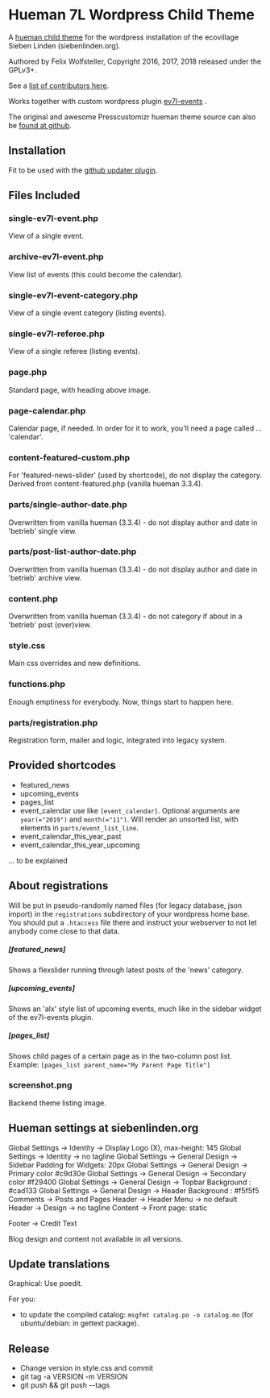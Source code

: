 # Hueman 7L Wordpress Child Theme

A [hueman child theme](http://presscustomizr.com/hueman/) for the wordpress installation of the ecovillage Sieben Linden (siebenlinden.org).

Authored by Felix Wolfsteller, Copyright 2016, 2017, 2018 released under the GPLv3+.

See a [list of contributors here](https://github.com/ecovillage/hueman-7l-child/graphs/contributors).

Works together with custom wordpress plugin [ev7l-events](https://github.com/ecovillage/ev7l-events) .

The original and awesome Presscustomizr hueman theme source can also be [found at github](https://github.com/presscustomizr/hueman).

## Installation

Fit to be used with the [github updater plugin](https://github.com/afragen/github-updater/wiki/Installation).

## Files Included

### single-ev7l-event.php

View of a single event.

### archive-ev7l-event.php

View list of events (this could become the calendar).

### single-ev7l-event-category.php

View of a single event category (listing events).

### single-ev7l-referee.php

View of a single referee (listing events).

### page.php

Standard page, with heading above image.

### page-calendar.php

Calendar page, if needed.  In order for it to work, you'll need a page called ... 'calendar'.

### content-featured-custom.php

For 'featured-news-slider' (used by shortcode), do not display the category.  Derived from content-featured.php (vanilla hueman 3.3.4).

### parts/single-author-date.php

Overwritten from vanilla hueman (3.3.4) - do not display author and date in 'betrieb' single view.

### parts/post-list-author-date.php

Overwritten from vanilla hueman (3.3.4) - do not display author and date in 'betrieb' archive view.

### content.php

Overwritten from vanilla hueman (3.3.4) - do not category if about in a 'betrieb' post (over)view.


### style.css

Main css overrides and new definitions.

### functions.php

Enough emptiness for everybody.  Now, things start to happen here.

### parts/registration.php

Registration form, mailer and logic, integrated into legacy system.

## Provided shortcodes

  - featured_news
  - upcoming_events
  - pages_list
  - event_calendar
    use like
    `[event_calendar]`. Optional arguments are `year(="2019")` and `month(="11")`.
    Will render an unsorted list, with elements in `parts/event_list_line`.
  - event_calendar_this_year_past
  - event_calendar_this_year_upcoming

... to be explained

## About registrations

Will be put in pseudo-randomly named files (for legacy database, json import) in the `registrations` subdirectory of your wordpress home base.  You should put a `.htaccess` file there and instruct your webserver to not let anybody come close to that data.

##### [featured_news]

Shows a flexslider running through latest posts of the 'news' category.

##### [upcoming_events]

Shows an 'alx' style list of upcoming events, much like in the sidebar widget of the ev7l-events plugin.

##### [pages_list]

Shows child pages of a certain page as in the two-column post list.
Example: `[pages_list parent_name="My Parent Page Title"]`

### screenshot.png

Backend theme listing image.

## Hueman settings at siebenlinden.org

Global Settings -> Identity -> Display Logo (X), max-height: 145
Global Settings -> Identity -> no tagline
Global Settings -> General Design -> Sidebar Padding for Widgets: 20px
Global Settings -> General Design -> Primary color #c9d30e
Global Settings -> General Design -> Secondary color #f29400
Global Settings -> General Design -> Topbar Background : #cad133
Global Settings -> General Design -> Header Background : #f5f5f5
Comments -> Posts and Pages
Header -> Header Menu -> no default
Header -> Design -> no tagline
Content -> Front page: static

Footer -> Credit Text

Blog design and content not available in all versions.

## Update translations

Graphical: Use poedit.

For you:
  - to update the compiled catalog: `msgfmt catalog.po -o catalog.mo` (for ubuntu/debian: in gettext package).

## Release

  - Change version in style.css and commit
  - git tag -a VERSION -m VERSION
  - git push && git push --tags


